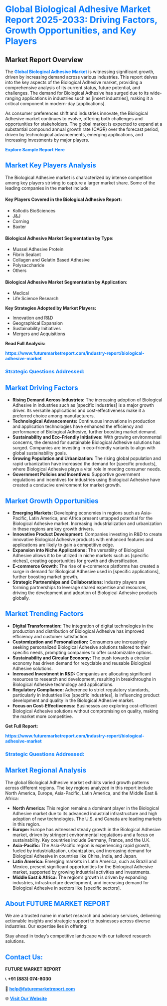 <h1 style="color: #007BFF;">Global Biological Adhesive Market Report 2025-2033: Driving Factors, Growth Opportunities, and Key Players</h1>

<section id="overview">
<h2>Market Report Overview</h2>
<p>The <a href="https://www.futuremarketreport.com/industry-report/biological-adhesive-market" style="color: #007BFF; text-decoration: none;"><strong>Global Biological Adhesive Market</strong></a> is witnessing significant growth, driven by increasing demand across various industries. This report delves into the key aspects of the Biological Adhesive market, providing a comprehensive analysis of its current status, future potential, and challenges. The demand for Biological Adhesive has surged due to its wide-ranging applications in industries such as [insert industries], making it a critical component in modern-day [applications].</p>
<p>As consumer preferences shift and industries innovate, the Biological Adhesive market continues to evolve, offering both challenges and opportunities for stakeholders. The global market is expected to expand at a substantial compound annual growth rate (CAGR) over the forecast period, driven by technological advancements, emerging applications, and increasing investments by major players.</p>
</section>

<section id="overview">
<p><a href="https://www.futuremarketreport.com/request-sample/reportId=79202" style="color: #007BFF; text-decoration: none;"><strong>Explore Sample Report Here</strong></a></p>
</section>

<section id="key-players">
<h2 style="color: #007BFF;">Market Key Players Analysis</h2>
<p>The Biological Adhesive market is characterized by intense competition among key players striving to capture a larger market share. Some of the leading companies in the market include:</p>
<h4>Key Players Covered in the Biological Adhesive Report:</h4>
<ul><li>Kollodis BioSciences</li><li>J&amp;J</li><li>Corning</li><li>Baxter</li></ul>
<h4>Biological Adhesive Market Segmentation by Type:</h4>
<ul><li>Mussel Adhesive Protein</li><li>Fibrin Sealant</li><li>Collagen and Gelatin Based Adhesive</li><li>Polysaccharide</li><li>Others</li></ul>

<h4>Biological Adhesive Market Segmentation by Application:</h4>
<ul><li>Medical</li><li>Life Science Research</li></ul>
<p><strong>Key Strategies Adopted by Market Players:</strong></p>
<ul>
<li>Innovation and R&D</li>
<li>Geographical Expansion</li>
<li>Sustainability Initiatives</li>
<li>Mergers and Acquisitions</li>
</ul>
</section>

<section>
<p><strong>Read Full Analysis: </strong></p><a href="https://www.futuremarketreport.com/industry-report/biological-adhesive-market" style="color: #007BFF; text-decoration: none;"><strong>https://www.futuremarketreport.com/industry-report/biological-adhesive-market</strong></a>
<h3 style="color: #007BFF;">Strategic Questions Addressed:</h3>
</section>

<section id="driving-factors">
<h2 style="color: #007BFF;">Market Driving Factors</h2>
<ul>
<li><strong>Rising Demand Across Industries:</strong> The increasing adoption of Biological Adhesive in industries such as [specific industries] is a major growth driver. Its versatile applications and cost-effectiveness make it a preferred choice among manufacturers.</li>
<li><strong>Technological Advancements:</strong> Continuous innovations in production and application technologies have enhanced the efficiency and performance of Biological Adhesive, further boosting market demand.</li>
<li><strong>Sustainability and Eco-Friendly Initiatives:</strong> With growing environmental concerns, the demand for sustainable Biological Adhesive solutions has surged. Companies are investing in eco-friendly variants to align with global sustainability goals.</li>
<li><strong>Growing Population and Urbanization:</strong> The rising global population and rapid urbanization have increased the demand for [specific products], where Biological Adhesive plays a vital role in meeting consumer needs.</li>
<li><strong>Government Policies and Incentives:</strong> Supportive government regulations and incentives for industries using Biological Adhesive have created a conducive environment for market growth.</li>
</ul>
</section>

<section id="growth-opportunities">
<h2 style="color: #007BFF;">Market Growth Opportunities</h2>
<ul>
<li><strong>Emerging Markets:</strong> Developing economies in regions such as Asia-Pacific, Latin America, and Africa present untapped potential for the Biological Adhesive market. Increasing industrialization and urbanization in these regions are key growth drivers.</li>
<li><strong>Innovative Product Development:</strong> Companies investing in R&D to create innovative Biological Adhesive products with enhanced features and applications are likely to gain a competitive edge.</li>
<li><strong>Expansion into Niche Applications:</strong> The versatility of Biological Adhesive allows it to be utilized in niche markets such as [specific niches], creating opportunities for growth and diversification.</li>
<li><strong>E-commerce Growth:</strong> The rise of e-commerce platforms has created a surge in demand for Biological Adhesive used in [specific applications], further boosting market growth.</li>
<li><strong>Strategic Partnerships and Collaborations:</strong> Industry players are forming partnerships to leverage shared expertise and resources, driving the development and adoption of Biological Adhesive products globally.</li>
</ul>
</section>

<section id="trending-factors">
<h2 style="color: #007BFF;">Market Trending Factors</h2>
<ul>
<li><strong>Digital Transformation:</strong> The integration of digital technologies in the production and distribution of Biological Adhesive has improved efficiency and customer satisfaction.</li>
<li><strong>Customization and Personalization:</strong> Consumers are increasingly seeking personalized Biological Adhesive solutions tailored to their specific needs, prompting companies to offer customizable options.</li>
<li><strong>Sustainability and Circular Economy:</strong> The push towards a circular economy has driven demand for recyclable and reusable Biological Adhesive solutions.</li>
<li><strong>Increased Investment in R&D:</strong> Companies are allocating significant resources to research and development, resulting in breakthroughs in Biological Adhesive technology and applications.</li>
<li><strong>Regulatory Compliance:</strong> Adherence to strict regulatory standards, particularly in industries like [specific industries], is influencing product development and quality in the Biological Adhesive market.</li>
<li><strong>Focus on Cost-Effectiveness:</strong> Businesses are exploring cost-efficient Biological Adhesive solutions without compromising on quality, making the market more competitive.</li>
</ul>
</section>

<section>
<p><strong>Get Full Report: </strong></p><a href="https://www.futuremarketreport.com/industry-report/biological-adhesive-market" style="color: #007BFF; text-decoration: none;"><strong>https://www.futuremarketreport.com/industry-report/biological-adhesive-market</strong></a>
<h3 style="color: #007BFF;">Strategic Questions Addressed:</h3>
</section>


<section id="regional-analysis">
<h2 style="color: #007BFF;">Market Regional Analysis</h2>
<p>The global Biological Adhesive market exhibits varied growth patterns across different regions. The key regions analyzed in this report include North America, Europe, Asia-Pacific, Latin America, and the Middle East & Africa:</p>
<ul>
<li><strong>North America:</strong> This region remains a dominant player in the Biological Adhesive market due to its advanced industrial infrastructure and high adoption of new technologies. The U.S. and Canada are leading markets in this region.</li>
<li><strong>Europe:</strong> Europe has witnessed steady growth in the Biological Adhesive market, driven by stringent environmental regulations and a focus on sustainability. Key countries include Germany, France, and the U.K.</li>
<li><strong>Asia-Pacific:</strong> The Asia-Pacific region is experiencing rapid growth, fueled by industrialization, urbanization, and increasing demand for Biological Adhesive in countries like China, India, and Japan.</li>
<li><strong>Latin America:</strong> Emerging markets in Latin America, such as Brazil and Mexico, present significant opportunities for the Biological Adhesive market, supported by growing industrial activities and investments.</li>
<li><strong>Middle East & Africa:</strong> The region’s growth is driven by expanding industries, infrastructure development, and increasing demand for Biological Adhesive in sectors like [specific sectors].</li>
</ul>
</section>

<footer>
<h2 style="color: #007BFF;">About FUTURE MARKET REPORT</h2>
<p>We are a trusted name in market research and advisory services, delivering actionable insights and strategic support to businesses across diverse industries. Our expertise lies in offering:</p>

<p>Stay ahead in today’s competitive landscape with our tailored research solutions.</p>

<h2 style="color: #007BFF;">Contact Us:</h2>
<p><strong>FUTURE MARKET REPORT</strong></p>
<p>📞 <strong>+91 (883) 074-8030</strong></p>
<p>📧 <strong><a href="mailto:help@futuremarketreport.com" style="color: #007BFF;">help@futuremarketreport.com</a></strong></p>
<p>🌐 <strong><a href="https://www.futuremarketreport.com/" style="color: #007BFF;">Visit Our Website</a></strong></p>
</footer>